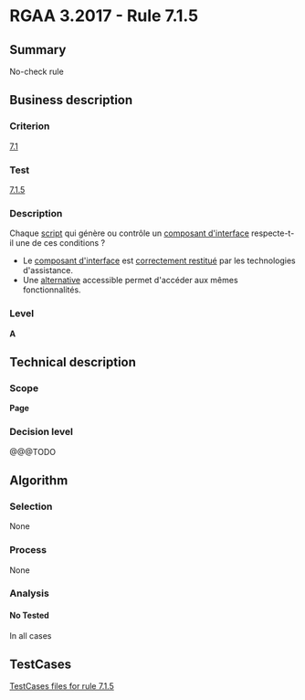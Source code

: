 # RGAA 3.2017 - Rule 7.1.5

## Summary
No-check rule


## Business description

### Criterion
[7.1](http://references.modernisation.gouv.fr/rgaa-accessibilite/criteres.html#crit-7-1)

### Test
[7.1.5](http://references.modernisation.gouv.fr/rgaa-accessibilite/criteres.html#test-7-1-5)

### Description
<div lang="fr">Chaque <a href="http://references.modernisation.gouv.fr/rgaa-accessibilite/glossaire.html#script">script</a> qui g&#xE9;n&#xE8;re ou contr&#xF4;le un <a href="http://references.modernisation.gouv.fr/rgaa-accessibilite/glossaire.html#composant-interface">composant d'interface</a> respecte-t-il une de ces conditions&nbsp;? <ul><li>Le <a href="http://references.modernisation.gouv.fr/rgaa-accessibilite/glossaire.html#composant-interface">composant d'interface</a> est <a href="http://references.modernisation.gouv.fr/rgaa-accessibilite/glossaire.html#correctement-restitue-par-les-technologies-dassistance">correctement restitu&#xE9;</a> par les technologies d'assistance.</li> <li>Une <a href="http://references.modernisation.gouv.fr/rgaa-accessibilite/glossaire.html#alternative--script">alternative</a> accessible permet d'acc&#xE9;der aux m&#xEA;mes fonctionnalit&#xE9;s.</li> </ul></div>

### Level
**A**


## Technical description

### Scope
**Page**

### Decision level
@@@TODO


## Algorithm

### Selection
None

### Process
None

### Analysis

#### No Tested
In all cases


##  TestCases

[TestCases files for rule 7.1.5](https://github.com/Asqatasun/Asqatasun/tree/develop/rules/rules-rgaa3.2017/src/test/resources/testcases/rgaa32017/Rgaa32017Rule070105/)



